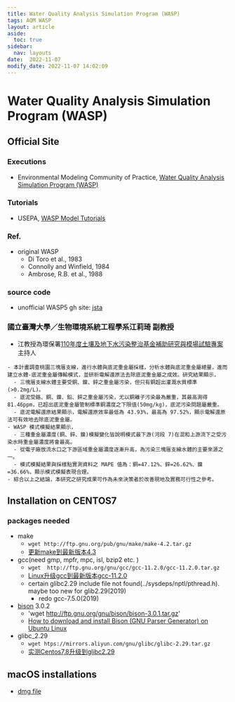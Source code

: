 ```yaml
---
title: Water Quality Analysis Simulation Program (WASP)
tags: AQM WASP
layout: article
aside:
  toc: true
sidebar:
  nav: layouts
date:  2022-11-07
modify_date: 2022-11-07 14:02:09
---
```


# Water Quality Analysis Simulation Program (WASP)
## Official Site
### Executions
- Environmental Modeling Community of Practice, [Water Quality Analysis Simulation Program (WASP)](https://www.epa.gov/ceam/water-quality-analysis-simulation-program-wasp)

### Tutorials
- USEPA, [WASP Model Tutorials](https://www.epa.gov/ceam/wasp-model-tutorials)

### Ref.
- original WASP
  - Di Toro et al., 1983
  - Connolly and Winfield, 1984
  - Ambrose, R.B. et al., 1988

### source code
- unofficial WASP5 gh site: [jsta](https://github.com/jsta/wasp.git)

### 國立臺灣大學／生物環境系統工程學系江莉琦 副教授
- 江教授為環保署[110年度土壤及地下水污染整治基金補助研究與模場試驗專案][江莉琦2022]主持人

```
- 本計畫調查桃園三塊厝支線，進行水體與底泥重金屬採樣，分析水體與底泥重金屬總量，進而建立水體-底泥重金屬傳輸模式，並研析電解還原法去除底泥重金屬之成效。研究結果顯示，
  - 三塊厝支線水體主要受銅、鎳、鋅之重金屬污染，但只有銅超出灌溉水質標準(>0.2mg/L)。
  - 底泥受鉻、銅、鎳、鉛、鋅之重金屬污染，尤以銅離子污染最為嚴重，其最高測得 81.46ppm，已超出底泥重金屬管制標準銅濃度之下限值(50mg/kg)，底泥污染問題屬嚴重。
  - 底泥電解還原結果顯示，電解還原效率最低為 43.93%，最高為 97.52%，顯示電解還原法可有效地去除底泥重金屬。
- WASP 模式模擬結果顯示，
  - 三種重金屬濃度(銅、鋅、鎳)模擬變化皆說明模式最下游(河段 7)在混和上游流下之受污染水時重金屬濃度將會最高。
  - 從電子廠放流水口之下游區域重金屬濃度逐漸升高，為污染三塊厝支線水體的主要來源之一。
  - 模式模擬結果與採樣點實測資料之 MAPE 值為：銅=47.12%、鋅=26.62%、鎳=36.66%，顯示模式模擬表現合理。
- 綜合以上之結論，本研究之研究成果可作為未來決策者於改善現地及實務可行性之參考。
```

## Installation on CENTOS7
### packages needed
- make
  - `wget http://ftp.gnu.org/pub/gnu/make/make-4.2.tar.gz`
  - [更新make到最新版本4.3](https://blog.csdn.net/qq_41054313/article/details/119455667?spm=1001.2014.3001.5502)
- gcc(need gmp, mpfr, mpc, isl, bzip2 etc. )
  - `wget  http://ftp.gnu.org/gnu/gcc/gcc-11.2.0/gcc-11.2.0.tar.gz `
  - [Linux升级gcc到最新版本gcc-11.2.0](https://blog.csdn.net/qq_41054313/article/details/119453611)
  - certain glibc2.29 include file not found(../sysdeps/nptl/pthread.h). maybe too new for glib2.29(2019)
    - redo gcc-7.5.0(2019)    
- [bison](https://www.gnu.org/software/bison/) 3.0.2
  - 'wget http://ftp.gnu.org/gnu/bison/bison-3.0.1.tar.gz'
  - [How to download and install Bison (GNU Parser Generator) on Ubuntu Linux](https://geeksww.com/tutorials/miscellaneous/bison_gnu_parser_generator/installation/installing_bison_gnu_parser_generator_ubuntu_linux.php#download_bison)
- glibc_2.29
  - `wget htps://mirrors.aliyun.com/gnu/glibc/glibc-2.29.tar.gz`
  - [实测Centos7,8升级到glibc2.29](https://blog.csdn.net/u014793522/article/details/123553248)

## macOS installations
- [dmg file](https://www.epa.gov/system/files/other-files/2022-09/WASP-Version-8.4.0-Install-64-Bit-03-30-2022.dmg)

[江莉琦2022]: <https://srfs.epa.gov.tw/Web/FileDownload.ashx?file=Finalized_20220401170959.pdf> "國立臺灣大學／生物環境系統工程學系江莉琦 副教授 (2022). 農用渠道底泥重金屬傳輸機制與電解還原法整治技術之研析 (期末報告（定稿） No. LAB-R-I-H1-M), 110年度土壤及地下水污染整治基金補助研究與模場試驗專案. 行政院環境保護署, 台北市."

